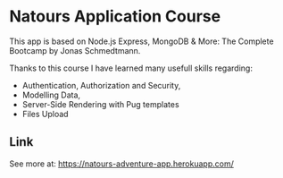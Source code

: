 # Natours Application Course

This app is based on Node.js Express, MongoDB & More: The Complete Bootcamp by Jonas Schmedtmann.

Thanks to this course I have learned many usefull skills regarding:
* Authentication, Authorization and Security,
* Modelling Data,
* Server-Side Rendering with Pug templates
* Files Upload

## Link
See more at: https://natours-adventure-app.herokuapp.com/
